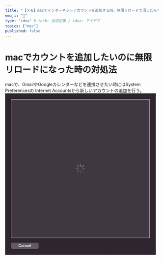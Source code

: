 ```yaml
---
title: "【メモ】macでインターネットアカウントを追加する時、無限リロードで沼ったら"
emoji: "🐡"
type: "idea" # tech: 技術記事 / idea: アイデア
topics: ["mac"]
published: false
---
```

# macでカウントを追加したいのに無限リロードになった時の対処法
macで、GmailやGoogleカレンダーなどを連携させたい時にはSystem Preferencesの
Internet Accountsから新しいアカウントの追加を行う。
![toitoi](/images/mac_internet_account/image_01.png)


